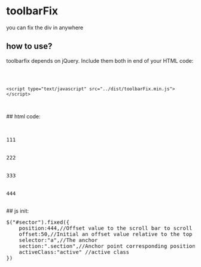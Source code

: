 # toolbarFix

you can fix the div in anywhere

## how to use?
toolbarfix depends on jQuery. Include them both in end of your HTML code:
<pre>
    <script type="text/javascript" src="../dist/jquery-1.9.1.min.js"></script>
    <script type="text/javascript" src="../dist/toolbarFix.min.js"></script>
</pre>
## html code:
<pre>
	<div id="sector" class="selctor" style="position:fixed">
		<a href=""></a>
		<a href=""></a>
		<a href=""></a>
		<a href=""></a>
	</div>
	<div class="section">111</div>
	<div class="section">222</div>
	<div class="section">333</div>
	<div class="section">444</div>
</pre>
## js init:
<pre>
$("#sector").fixed({
    position:444,//Offset value to the scroll bar to scroll to what position
    offset:50,//Initial an offset value relative to the top
    selector:"a",//The anchor
    section:".section",//Anchor point corresponding positioning module
    activeClass:"active" //active class
})
</pre>